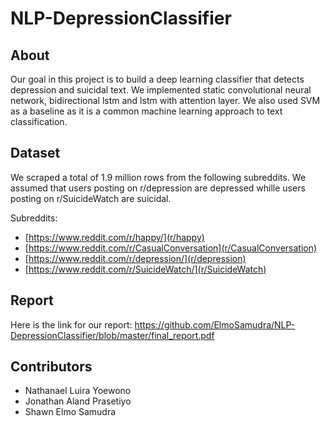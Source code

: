 # NLP-DepressionClassifier

## About
Our goal in this project is to build a deep learning classifier that detects depression and suicidal text. We implemented static convolutional neural network, bidirectional lstm and lstm with attention layer. We also used SVM as a baseline as it is a common machine learning approach to text classification.

## Dataset
We scraped a total of 1.9 million rows from the following subreddits. We assumed that users posting on r/depression are depressed whille users posting on r/SuicideWatch are suicidal.

Subreddits:
* [https://www.reddit.com/r/happy/](r/happy)
* [https://www.reddit.com/r/CasualConversation](r/CasualConversation)
* [https://www.reddit.com/r/depression/](r/depression)
* [https://www.reddit.com/r/SuicideWatch/](r/SuicideWatch)

## Report
Here is the link for our report: https://github.com/ElmoSamudra/NLP-DepressionClassifier/blob/master/final_report.pdf

## Contributors
* Nathanael Luira Yoewono
* Jonathan Aland Prasetiyo
* Shawn Elmo Samudra
